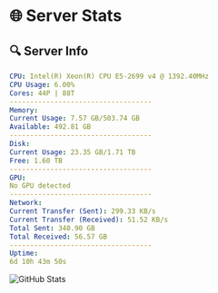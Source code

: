 # 🌐 Server Stats
## 🔍 Server Info
```yaml
CPU: Intel(R) Xeon(R) CPU E5-2699 v4 @ 1392.40MHz
CPU Usage: 6.00%
Cores: 44P | 88T
-----------------------------------
Memory:
Current Usage: 7.57 GB/503.74 GB
Available: 492.81 GB
-----------------------------------
Disk:
Current Usage: 23.35 GB/1.71 TB
Free: 1.60 TB
-----------------------------------
GPU:
No GPU detected
-----------------------------------
Network:
Current Transfer (Sent): 299.33 KB/s
Current Transfer (Received): 51.52 KB/s
Total Sent: 340.90 GB
Total Received: 56.57 GB
-----------------------------------
Uptime:
6d 10h 43m 50s
```
![GitHub Stats](https://img.shields.io/badge/Updated-2025-04-26_03:52:38-blue)